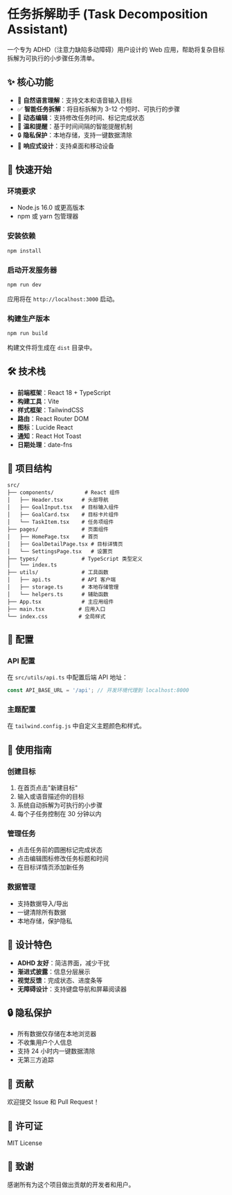 # 任务拆解助手 (Task Decomposition Assistant)

一个专为 ADHD（注意力缺陷多动障碍）用户设计的 Web 应用，帮助将复杂目标拆解为可执行的小步骤任务清单。

## ✨ 核心功能

- 🧠 **自然语言理解**：支持文本和语音输入目标
- ✅ **智能任务拆解**：将目标拆解为 3-12 个短时、可执行的步骤
- 🔄 **动态编辑**：支持修改任务时间、标记完成状态
- 🔔 **温和提醒**：基于时间间隔的智能提醒机制
- 🔒 **隐私保护**：本地存储，支持一键数据清除
- 📱 **响应式设计**：支持桌面和移动设备

## 🚀 快速开始

### 环境要求

- Node.js 16.0 或更高版本
- npm 或 yarn 包管理器

### 安装依赖

```bash
npm install
```

### 启动开发服务器

```bash
npm run dev
```

应用将在 `http://localhost:3000` 启动。

### 构建生产版本

```bash
npm run build
```

构建文件将生成在 `dist` 目录中。

## 🛠️ 技术栈

- **前端框架**：React 18 + TypeScript
- **构建工具**：Vite
- **样式框架**：TailwindCSS
- **路由**：React Router DOM
- **图标**：Lucide React
- **通知**：React Hot Toast
- **日期处理**：date-fns

## 📁 项目结构

```
src/
├── components/          # React 组件
│   ├── Header.tsx      # 头部导航
│   ├── GoalInput.tsx   # 目标输入组件
│   ├── GoalCard.tsx    # 目标卡片组件
│   └── TaskItem.tsx    # 任务项组件
├── pages/              # 页面组件
│   ├── HomePage.tsx    # 首页
│   ├── GoalDetailPage.tsx # 目标详情页
│   └── SettingsPage.tsx   # 设置页
├── types/              # TypeScript 类型定义
│   └── index.ts
├── utils/              # 工具函数
│   ├── api.ts          # API 客户端
│   ├── storage.ts      # 本地存储管理
│   └── helpers.ts      # 辅助函数
├── App.tsx             # 主应用组件
├── main.tsx           # 应用入口
└── index.css          # 全局样式
```

## 🔧 配置

### API 配置

在 `src/utils/api.ts` 中配置后端 API 地址：

```typescript
const API_BASE_URL = '/api'; // 开发环境代理到 localhost:8000
```

### 主题配置

在 `tailwind.config.js` 中自定义主题颜色和样式。

## 📱 使用指南

### 创建目标

1. 在首页点击"新建目标"
2. 输入或语音描述你的目标
3. 系统自动拆解为可执行的小步骤
4. 每个子任务控制在 30 分钟以内

### 管理任务

- 点击任务前的圆圈标记完成状态
- 点击编辑图标修改任务标题和时间
- 在目标详情页添加新任务

### 数据管理

- 支持数据导入/导出
- 一键清除所有数据
- 本地存储，保护隐私

## 🎨 设计特色

- **ADHD 友好**：简洁界面，减少干扰
- **渐进式披露**：信息分层展示
- **视觉反馈**：完成状态、进度条等
- **无障碍设计**：支持键盘导航和屏幕阅读器

## 🔒 隐私保护

- 所有数据仅存储在本地浏览器
- 不收集用户个人信息
- 支持 24 小时内一键数据清除
- 无第三方追踪

## 🤝 贡献

欢迎提交 Issue 和 Pull Request！

## 📄 许可证

MIT License

## 🙏 致谢

感谢所有为这个项目做出贡献的开发者和用户。 